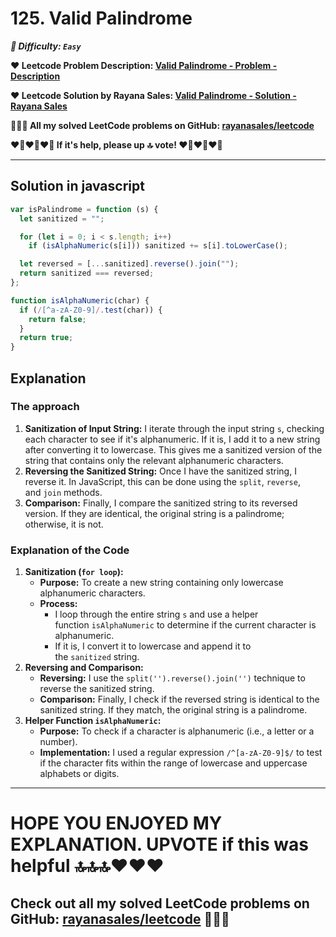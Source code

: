# 125. Valid Palindrome

**_🌱 Difficulty: `Easy`_**

**❤️ Leetcode Problem Description: [Valid Palindrome - Problem - Description](https://leetcode.com/problems/valid-palindrome/description/)**

**❤️ Leetcode Solution by Rayana Sales: [Valid Palindrome - Solution - Rayana Sales](https://leetcode.com/problems/valid-palindrome/solutions/5681897/javascript-solution-explanation/)**

**💁🏻‍♀️ All my solved LeetCode problems on GitHub: [rayanasales/leetcode](https://github.com/rayanasales/leetcode)**

**❤️‍🔥❤️‍🔥❤️‍🔥 If it's help, please up 🔝 vote! ❤️‍🔥❤️‍🔥❤️‍🔥**

---

## Solution in javascript

```js
var isPalindrome = function (s) {
  let sanitized = "";

  for (let i = 0; i < s.length; i++)
    if (isAlphaNumeric(s[i])) sanitized += s[i].toLowerCase();

  let reversed = [...sanitized].reverse().join("");
  return sanitized === reversed;
};

function isAlphaNumeric(char) {
  if (/[^a-zA-Z0-9]/.test(char)) {
    return false;
  }
  return true;
}
```

## Explanation

### The approach

1. **Sanitization of Input String:** I iterate through the input string `s`, checking each character to see if it's alphanumeric. If it is, I add it to a new string after converting it to lowercase. This gives me a sanitized version of the string that contains only the relevant alphanumeric characters.
2. **Reversing the Sanitized String:** Once I have the sanitized string, I reverse it. In JavaScript, this can be done using the `split`, `reverse`, and `join` methods.
3. **Comparison:** Finally, I compare the sanitized string to its reversed version. If they are identical, the original string is a palindrome; otherwise, it is not.

### **Explanation of the Code**

1. **Sanitization (`for loop`):**
   - **Purpose:** To create a new string containing only lowercase alphanumeric characters.
   - **Process:**
     - I loop through the entire string `s` and use a helper function `isAlphaNumeric` to determine if the current character is alphanumeric.
     - If it is, I convert it to lowercase and append it to the `sanitized` string.
2. **Reversing and Comparison:**
   - **Reversing:** I use the `split('').reverse().join('')` technique to reverse the sanitized string.
   - **Comparison:** Finally, I check if the reversed string is identical to the sanitized string. If they match, the original string is a palindrome.
3. **Helper Function `isAlphaNumeric`:**
   - **Purpose:** To check if a character is alphanumeric (i.e., a letter or a number).
   - **Implementation:** I used a regular expression `/^[a-zA-Z0-9]$/` to test if the character fits within the range of lowercase and uppercase alphabets or digits.

---

# **HOPE YOU ENJOYED MY EXPLANATION. UPVOTE if this was helpful 🔝🔝🔝❤️❤️❤️**

## **Check out all my solved LeetCode problems on GitHub: [rayanasales/leetcode](https://github.com/rayanasales/leetcode) 🤙😚🤘**
